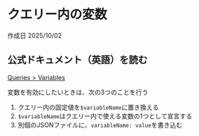 # クエリー内の変数

作成日 2025/10/02

## 公式ドキュメント（英語）を読む

[Queries > Variables](https://graphql.org/learn/queries/#variables)

変数を有効にしたいときは、次の3つのことを行う

1. クエリー内の固定値を`$variableName`に置き換える
2. `$variableName`はクエリー内で使える変数の1つとして宣言する
3. 別個のJSONファイルに、`variableName: value`を書き込む
